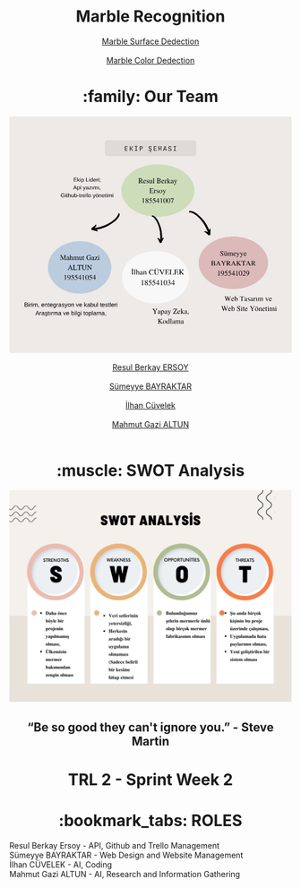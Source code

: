 <h1 align="center">Marble Recognition</h1>

<div align="center"><a href="https://github.com/ilhancuvelek/marble_surface_detection">Marble Surface Dedection</a></div></br>
<div align="center"><a href="https://github.com/ilhancuvelek/marble_color_detection">Marble Color Dedection</a></div>

<h1 align="center">:family: Our Team</h1>
<p align="center">
<img src="https://github.com/berkayersoyy/MarbleRecognition/blob/main/TRL-1/Team-Diagram2.jpg"/>
</p>
<div align="center"><a href="https://github.com/berkayersoyy">Resul Berkay ERSOY</a></div></br>
<div align="center"><a href="https://github.com/smybayrktr">Sümeyye BAYRAKTAR</a></div></br>
<div align="center"><a href="https://github.com/ilhancuvelek">İlhan Cüvelek</a></div></br>
<div align="center"><a href="https://github.com/mahmutgazialtun">Mahmut Gazi ALTUN</a></div></br>

<h1 align="center">:muscle: SWOT Analysis</h1>
<p align="center">
<img src="https://github.com/berkayersoyy/MarbleRecognition/blob/main/TRL-1/SWOT-Diagram.jpeg"/>
</p>
<h2 align="center">“Be so good they can't ignore you.” - Steve Martin</h2>

<h1 align="center">TRL 2 - Sprint Week 2</h1>

<h1 align="center">:bookmark_tabs: ROLES</h1>
Resul Berkay Ersoy - API, Github and Trello Management <br>
Sümeyye BAYRAKTAR - Web Design and Website Management <br>
İlhan CÜVELEK - AI, Coding <br>
Mahmut Gazi ALTUN - AI, Research and Information Gathering

